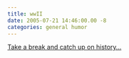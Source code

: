 ```yaml
---
title: wwII
date: 2005-07-21 14:46:00.00 -8
categories: general humor
---
```

[Take a break and catch up on history…](http://www.4guysfromviewpoint.com/?p=76)
